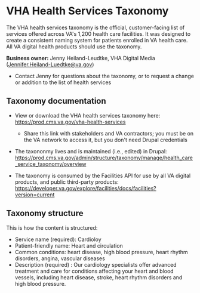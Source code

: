 # VHA Health Services Taxonomy

The VHA health services taxonomy is the official, customer-facing list of services offered across VA's 1,200 health care facilities. It was designed to create a consistent naming system for patients enrolled in VA health care. All VA digital health products should use the taxonomy.

**Business owner:** Jenny Heiland-Leudtke, VHA Digital Media (Jennifer.Heiland-Luedtke@va.gov)

- Contact Jenny for questions about the taxonomy, or to request a change or addition to the list of health services

## Taxonomy documentation

- View or download the VHA health services taxonomy here: https://prod.cms.va.gov/vha-health-services
  - Share this link with stakeholders and VA contractors; you must be on the VA network to access it, but you don't need Drupal credentials
  
- The taxononmy lives and is maintained (i.e., edited) in Drupal: https://prod.cms.va.gov/admin/structure/taxonomy/manage/health_care_service_taxonomy/overview

- The taxonomy is consumed by the Facilities API for use by all VA digital products, and public third-party products: https://developer.va.gov/explore/facilities/docs/facilities?version=current

## Taxonomy structure

This is how the content is structured:

- Service name (required): Cardioloy
- Patient-friendly name: Heart and circulation
- Common conditions: heart disease, high blood pressure, heart rhythm disorders, angina, vascular diseases
- Description (required) : Our cardiology specialists offer advanced treatment and care for conditions affecting your heart and blood vessels, including heart disease, stroke, heart rhythm disorders and high blood pressure.
